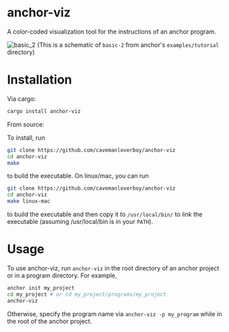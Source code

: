 # anchor-viz
A color-coded visualization tool for the instructions of an anchor program. 


![basic_2](https://user-images.githubusercontent.com/93507302/155232816-7c3b34a7-9a89-4d38-abd7-79e302c91d2c.png)
(This is a schematic of `basic-2` from anchor's `examples/tutorial` directory)
# Installation
Via cargo:
```bash
cargo install anchor-viz
```

From source:

To install, run
```bash
git clone https://github.com/cavemanloverboy/anchor-viz
cd anchor-viz
make
```
to build the executable. On linux/mac, you can run 
```bash
git clone https://github.com/cavemanloverboy/anchor-viz
cd anchor-viz
make linux-mac
```
to build the executable and then copy it to `/usr/local/bin/` to link the executable (assuming /usr/local/bin is in your `PATH`).

# Usage
To use anchor-viz, run `anchor-viz` in the root directory of an anchor project or in a program directory. For example,
```bash
anchor init my_project
cd my_project # or cd my_project/programs/my_project
anchor-viz
```
Otherwise, specify the program name via `anchor-viz -p my_program` while in the root of the anchor project.
